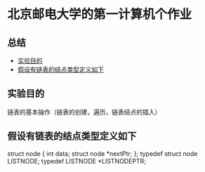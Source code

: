 # 北京邮电大学的第一计算机个作业

## 总结

  - [实验目的](#实验目的)
  - [假设有链表的结点类型定义如下](#假设有链表的结点类型定义如下)
  
## 实验目的

链表的基本操作（链表的创建，遍历，链表结点的插入）

## 假设有链表的结点类型定义如下

  struct node 
{
	int data;
	struct node *nextPtr;
};
typedef struct node LISTNODE;
typedef LISTNODE *LISTNODEPTR;
